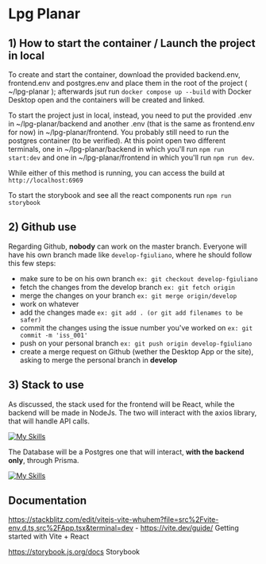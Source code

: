 # Lpg Planar

## 1) How to start the container / Launch the project in local

To create and start the container, download the provided backend.env, frontend.env and postgres.env and place them in the root of the project ( ~/lpg-planar ); afterwards jsut run `docker compose up --build` with Docker Desktop open and the containers will be created and linked.

To start the project just in local, instead, you need to put the provided .env in ~/lpg-planar/backend and another .env (that is the same as frontend.env for now) in ~/lpg-planar/frontend.
You probably still need to run the postgres container (to be verified). At this point open two different terminals, one in ~/lpg-planar/backend in which you'll run `npm run start:dev` and one in ~/lpg-planar/frontend in which you'll run `npm run dev`.

While either of this method is running, you can access the build at `http://localhost:6969`

To start the storybook and see all the react components run `npm run storybook`

## 2) Github use

Regarding Github, **nobody** can work on the master branch. Everyone will have his own branch made like `develop-fgiuliano`, where he should follow this few steps:

- make sure to be on his own branch `ex: git checkout develop-fgiuliano`
- fetch the changes from the develop branch `ex: git fetch origin`
- merge the changes on your branch `ex: git merge origin/develop`
- work on whatever
- add the changes made `ex: git add . (or git add filenames to be safer)`
- commit the changes using the issue number you've worked on `ex: git commit -m 'iss_001'`
- push on your personal branch `ex: git push origin develop-fgiuliano`
- create a merge request on Github (wether the Desktop App or the site), asking to merge the personal branch in **develop**

## 3) Stack to use

As discussed, the stack used for the frontend will be React, while the backend will be made in NodeJs. The two will interact with the axios library, that will handle API calls.

[![My Skills](https://skillicons.dev/icons?i=react,nodejs)](https://skillicons.dev)

The Database will be a Postgres one that will interact, **with the backend only**, through Prisma.

[![My Skills](https://skillicons.dev/icons?i=postgres,prisma)](https://skillicons.dev)


## Documentation 

https://stackblitz.com/edit/vitejs-vite-whuhem?file=src%2Fvite-env.d.ts,src%2FApp.tsx&terminal=dev - https://vite.dev/guide/ Getting started with Vite + React

https://storybook.js.org/docs Storybook